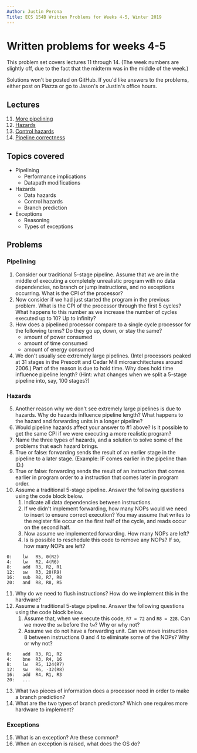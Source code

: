 ```yaml
---
Author: Justin Perona
Title: ECS 154B Written Problems for Weeks 4-5, Winter 2019
---
```


# Written problems for weeks 4-5

This problem set covers lectures 11 through 14.
(The week numbers are slightly off, due to the fact that the midterm was in the middle of the week.)

Solutions won't be posted on GitHub.
If you'd like answers to the problems, either post on Piazza or go to Jason's or Justin's office hours.

## Lectures

11. [More pipelining](https://github.com/jlpteaching/ECS154B/blob/master/lecture%20notes/02-01-Lecture-11.pdf)
12. [Hazards](https://github.com/jlpteaching/ECS154B/blob/master/lecture%20notes/02-04-Lecture-12.pdf)
13. [Control hazards](https://github.com/jlpteaching/ECS154B/blob/master/lecture%20notes/02-06-Lecture-13.pdf)
14. [Pipeline correctness](https://github.com/jlpteaching/ECS154B/blob/master/lecture%20notes/02-08-Lecture-14.pdf)

## Topics covered

* Pipelining
    * Performance implications
    * Datapath modifications
* Hazards
    * Data hazards
    * Control hazards
    * Branch prediction
* Exceptions
    * Reasoning
    * Types of exceptions

## Problems

### Pipelining

1. Consider our traditional 5-stage pipeline. Assume that we are in the middle of executing a completely unrealistic program with no data dependencies, no branch or jump instructions, and no exceptions occurring. What is the CPI of the processor?
2. Now consider if we had just started the program in the previous problem. What is the CPI of the processor through the first 5 cycles? What happens to this number as we increase the number of cycles executed up to 10? Up to infinity?
3. How does a pipelined processor compare to a single cycle processor for the following terms? Do they go up, down, or stay the same?
    * amount of power consumed
    * amount of time consumed
    * amount of energy consumed
4. We don't usually see extremely large pipelines. (Intel processors peaked at 31 stages in the Prescott and Cedar Mill microarchitectures around 2006.) Part of the reason is due to hold time. Why does hold time influence pipeline length? (Hint: what changes when we split a 5-stage pipeline into, say, 100 stages?)

### Hazards

5. Another reason why we don't see extremely large pipelines is due to hazards. Why do hazards influence pipeline length? What happens to the hazard and forwarding units in a longer pipeline?
6. Would pipeline hazards affect your answer to #1 above? Is it possible to get the same CPI if we were executing a more realistic program?
7. Name the three types of hazards, and a solution to solve some of the problems that each hazard brings.
8. True or false: forwarding sends the result of an earlier stage in the pipeline to a later stage. (Example: IF comes earlier in the pipeline than ID.)
9. True or false: forwarding sends the result of an instruction that comes earlier in program order to a instruction that comes later in program order.
10. Assume a traditional 5-stage pipeline. Answer the following questions using the code block below.
    1. Indicate all data dependencies between instructions.
    2. If we didn't implement forwarding, how many NOPs would we need to insert to ensure correct execution? You may assume that writes to the register file occur on the first half of the cycle, and reads occur on the second half.
    3. Now assume we implemented forwarding. How many NOPs are left?
    4. Is is possible to reschedule this code to remove any NOPs? If so, how many NOPs are left?

```
0:    lw   R5, 0(R2)
4:    lw   R2, 4(R6)
8:    add  R3, R2, R1
12:   sw   R3, 20(R9)
16:   sub  R8, R7, R8
20:   and  R8, R8, R5
```

11. Why do we need to flush instructions? How do we implement this in the hardware?
12. Assume a traditional 5-stage pipeline. Answer the following questions using the code block below.
    1. Assume that, when we execute this code, `R7 = 72` and `R8 = 228`. Can we move the `sw` before the `lw`? Why or why not?
    2. Assume we do not have a forwarding unit. Can we move instruction 8 between instructions 0 and 4 to eliminate some of the NOPs? Why or why not?
```
0:    add  R3, R1, R2
4:    bne  R3, R4, 16
8:    lw   R5, 124(R7)
12:   sw   R6, -32(R8)
16:   add  R4, R1, R3
20:   ...
```

13. What two pieces of information does a processor need in order to make a branch prediction?
14. What are the two types of branch predictors? Which one requires more hardware to implement?

### Exceptions

15. What is an exception? Are these common?
16. When an exception is raised, what does the OS do?
